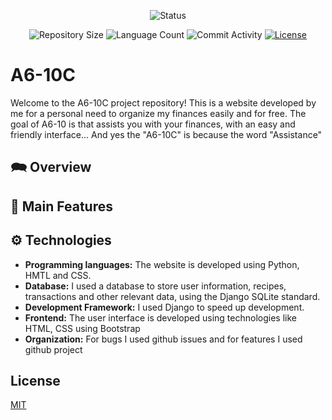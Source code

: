 <p align="center">
  <img
    src="https://img.shields.io/badge/Status-Em%20desenvolvimento-green?style=flat-square"
    alt="Status"
  />
</p>

<p align="center">
  <img
    src="https://img.shields.io/github/repo-size/Luiz-Edu0202/A6-10C?style=flat"
    alt="Repository Size"
  />
  <img
    src="https://img.shields.io/github/languages/count/Luiz-Edu0202/A6-10C?style=flat&logo=python"
    alt="Language Count"
  />
  <img
    src="https://img.shields.io/github/commit-activity/t/Luiz-Edu0202/A6-10C?style=flat&logo=github"
    alt="Commit Activity"
  />
  <a href="LICENSE.md"
    ><img
      src="https://img.shields.io/github/license/Luiz-Edu0202/A6-10C"
      alt="License"
  /></a>
</p>

#  A6-10C
Welcome to the A6-10C project repository! This is a website developed by me for a personal need to organize my finances easily and for free. The goal of A6-10 is that assists you with your finances, with an easy and friendly interface... And yes the "A6-10C" is because the word "Assistance"

## 🗪 Overview

## 🔧 Main Features

##  ⚙ Technologies 

- **Programming languages:** The website is developed using Python, HMTL and CSS.
- **Database:** I used a database to store user information, recipes, transactions and other relevant data, using the Django SQLite standard.
- **Development Framework:** I used Django to speed up development.
- **Frontend:** The user interface is developed using technologies like HTML, CSS using Bootstrap
- **Organization:** For bugs I used github issues and for features I used github project

## License

[MIT](https://github.com/Luiz-Edu0202/A6-10C/blob/master/LICENSE.md)
